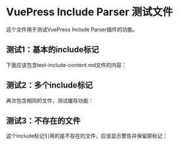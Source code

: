 # VuePress Include Parser 测试文件

这个文件用于测试VuePress Include Parser插件的功能。

## 测试1：基本的include标记

下面应该包含test-include-content.md文件的内容：

<!-- @include:test-include-content.md -->

## 测试2：多个include标记

<!-- @include:test-include-content.md -->

再次包含相同的文件，测试缓存功能：

<!-- @include:test-include-content.md -->

## 测试3：不存在的文件

这个include标记引用的是不存在的文件，应该显示警告并保留原标记：

<!-- @include:not-exist-file.md -->